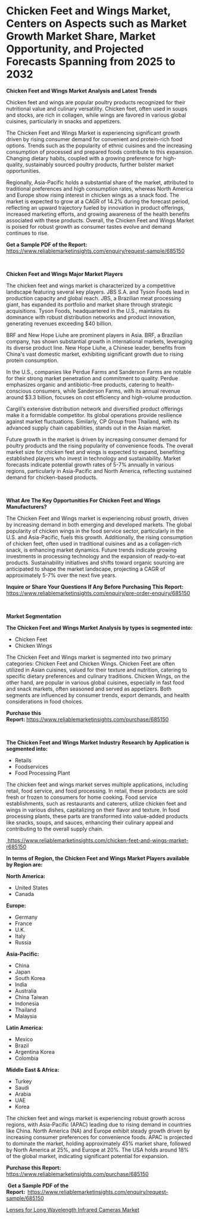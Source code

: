 <p><h1>Chicken Feet and Wings Market, Centers on Aspects such as Market Growth Market Share, Market Opportunity, and Projected Forecasts Spanning from 2025 to 2032</h1></p><p><strong>Chicken Feet and Wings Market Analysis and Latest Trends</strong></p>
<p><p>Chicken feet and wings are popular poultry products recognized for their nutritional value and culinary versatility. Chicken feet, often used in soups and stocks, are rich in collagen, while wings are favored in various global cuisines, particularly in snacks and appetizers. </p><p>The Chicken Feet and Wings Market is experiencing significant growth driven by rising consumer demand for convenient and protein-rich food options. Trends such as the popularity of ethnic cuisines and the increasing consumption of processed and prepared foods contribute to this expansion. Changing dietary habits, coupled with a growing preference for high-quality, sustainably sourced poultry products, further bolster market opportunities.</p><p>Regionally, Asia-Pacific holds a substantial share of the market, attributed to traditional preferences and high consumption rates, whereas North America and Europe show rising interest in chicken wings as a snack food. The market is expected to grow at a CAGR of 14.2% during the forecast period, reflecting an upward trajectory fueled by innovation in product offerings, increased marketing efforts, and growing awareness of the health benefits associated with these products. Overall, the Chicken Feet and Wings Market is poised for robust growth as consumer tastes evolve and demand continues to rise.</p></p>
<p><strong>Get a Sample PDF of the Report:&nbsp;</strong> <a href="https://www.reliablemarketinsights.com/enquiry/request-sample/685150?utm_campaign=2280&utm_medium=2&utm_source=Github&utm_content=ia&utm_term=27032025&utm_id=chicken-feet-and-wings">https://www.reliablemarketinsights.com/enquiry/request-sample/685150</a></p>
<p>&nbsp;</p>
<p><strong>Chicken Feet and Wings Major Market Players</strong></p>
<p><p>The chicken feet and wings market is characterized by a competitive landscape featuring several key players. JBS S.A. and Tyson Foods lead in production capacity and global reach. JBS, a Brazilian meat processing giant, has expanded its portfolio and market share through strategic acquisitions. Tyson Foods, headquartered in the U.S., maintains its dominance with robust distribution networks and product innovation, generating revenues exceeding $40 billion.</p><p>BRF and New Hope Liuhe are prominent players in Asia. BRF, a Brazilian company, has shown substantial growth in international markets, leveraging its diverse product line. New Hope Liuhe, a Chinese leader, benefits from China's vast domestic market, exhibiting significant growth due to rising protein consumption.</p><p>In the U.S., companies like Perdue Farms and Sanderson Farms are notable for their strong market penetration and commitment to quality. Perdue emphasizes organic and antibiotic-free products, catering to health-conscious consumers, while Sanderson Farms, with its annual revenue around $3.3 billion, focuses on cost efficiency and high-volume production.</p><p>Cargill’s extensive distribution network and diversified product offerings make it a formidable competitor. Its global operations provide resilience against market fluctuations. Similarly, CP Group from Thailand, with its advanced supply chain capabilities, stands out in the Asian market.</p><p>Future growth in the market is driven by increasing consumer demand for poultry products and the rising popularity of convenience foods. The overall market size for chicken feet and wings is expected to expand, benefiting established players who invest in technology and sustainability. Market forecasts indicate potential growth rates of 5-7% annually in various regions, particularly in Asia-Pacific and North America, reflecting sustained demand for chicken-based products.</p></p>
<p>&nbsp;</p>
<p><strong>What Are The Key Opportunities For Chicken Feet and Wings Manufacturers?</strong></p>
<p><p>The Chicken Feet and Wings market is experiencing robust growth, driven by increasing demand in both emerging and developed markets. The global popularity of chicken wings in the food service sector, particularly in the U.S. and Asia-Pacific, fuels this growth. Additionally, the rising consumption of chicken feet, often used in traditional cuisines and as a collagen-rich snack, is enhancing market dynamics. Future trends indicate growing investments in processing technology and the expansion of ready-to-eat products. Sustainability initiatives and shifts toward organic sourcing are anticipated to shape the market landscape, projecting a CAGR of approximately 5-7% over the next five years.</p></p>
<p><strong>Inquire or Share Your Questions If Any Before Purchasing This Report:</strong> <a href="https://www.reliablemarketinsights.com/enquiry/pre-order-enquiry/685150?utm_campaign=2280&utm_medium=2&utm_source=Github&utm_content=ia&utm_term=27032025&utm_id=chicken-feet-and-wings">https://www.reliablemarketinsights.com/enquiry/pre-order-enquiry/685150</a></p>
<p>&nbsp;</p>
<p><strong>Market Segmentation</strong></p>
<p><strong>The Chicken Feet and Wings Market Analysis by types is segmented into:</strong></p>
<p><ul><li>Chicken Feet</li><li>Chicken Wings</li></ul></p>
<p><p>The Chicken Feet and Wings market is segmented into two primary categories: Chicken Feet and Chicken Wings. Chicken Feet are often utilized in Asian cuisines, valued for their texture and nutrition, catering to specific dietary preferences and culinary traditions. Chicken Wings, on the other hand, are popular in various global cuisines, especially in fast food and snack markets, often seasoned and served as appetizers. Both segments are influenced by consumer trends, export demands, and health considerations in food choices.</p></p>
<p><strong>Purchase this Report:&nbsp;</strong><a href="https://www.reliablemarketinsights.com/purchase/685150?utm_campaign=2280&utm_medium=2&utm_source=Github&utm_content=ia&utm_term=27032025&utm_id=chicken-feet-and-wings">https://www.reliablemarketinsights.com/purchase/685150</a></p>
<p>&nbsp;</p>
<p><strong>The Chicken Feet and Wings Market Industry Research by Application is segmented into:</strong></p>
<p><ul><li>Retails</li><li>Foodservices</li><li>Food Processing Plant</li></ul></p>
<p><p>The chicken feet and wings market serves multiple applications, including retail, food service, and food processing. In retail, these products are sold fresh or frozen to consumers for home cooking. Food service establishments, such as restaurants and caterers, utilize chicken feet and wings in various dishes, capitalizing on their flavor and texture. In food processing plants, these parts are transformed into value-added products like snacks, soups, and sauces, enhancing their culinary appeal and contributing to the overall supply chain.</p></p>
<p><a href="https://www.reliablemarketinsights.com/chicken-feet-and-wings-market-r685150?utm_campaign=2280&utm_medium=2&utm_source=Github&utm_content=ia&utm_term=27032025&utm_id=chicken-feet-and-wings">&nbsp;https://www.reliablemarketinsights.com/chicken-feet-and-wings-market-r685150</a></p>
<p><strong>In terms of Region, the Chicken Feet and Wings Market Players available by Region are:</strong></p>
<p>
    <p> <strong> North America: </strong>
        <ul>
            <li>United States</li>
            <li>Canada</li>
        </ul>
        </p> 
    <p> <strong> Europe: </strong>
        <ul>
            <li>Germany</li>
            <li>France</li>
            <li>U.K.</li>
            <li>Italy</li>
            <li>Russia</li>
        </ul>
        </p> 
    <p> <strong> Asia-Pacific: </strong>
        <ul>
            <li>China</li>
            <li>Japan</li>
            <li>South Korea</li>
            <li>India</li>
            <li>Australia</li>
            <li>China Taiwan</li>
            <li>Indonesia</li>
            <li>Thailand</li>
            <li>Malaysia</li>
        </ul>
        </p> 
    <p> <strong> Latin America: </strong>
        <ul>
            <li>Mexico</li>
            <li>Brazil</li>
            <li>Argentina Korea</li>
            <li>Colombia</li>
        </ul>
        </p> 
    <p> <strong> Middle East & Africa: </strong>
        <ul>
            <li>Turkey</li>
            <li>Saudi</li>
            <li>Arabia</li>
            <li>UAE</li>
            <li>Korea</li>
        </ul>
    </p>
    </p>
<p><p>The chicken feet and wings market is experiencing robust growth across regions, with Asia-Pacific (APAC) leading due to rising demand in countries like China. North America (NA) and Europe exhibit steady growth driven by increasing consumer preferences for convenience foods. APAC is projected to dominate the market, holding approximately 45% market share, followed by North America at 25%, and Europe at 20%. The USA holds around 18% of the global market, indicating significant potential for expansion.</p></p>
<p><strong>Purchase this Report: </strong><a href="https://www.reliablemarketinsights.com/purchase/685150?utm_campaign=2280&utm_medium=2&utm_source=Github&utm_content=ia&utm_term=27032025&utm_id=chicken-feet-and-wings">https://www.reliablemarketinsights.com/purchase/685150</a></p>
<p>&nbsp;<strong>Get a Sample PDF of the Report:&nbsp;&nbsp;</strong><a href="https://www.reliablemarketinsights.com/enquiry/request-sample/685150?utm_campaign=2280&utm_medium=2&utm_source=Github&utm_content=ia&utm_term=27032025&utm_id=chicken-feet-and-wings">https://www.reliablemarketinsights.com/enquiry/request-sample/685150</a></p>
<p><strong></strong></p>
<p><p><a href="https://github.com/NargisHussain75/Market-Research-Report-List-2/blob/main/lenses-for-long-wavelength-infrared-cameras-market.md?utm_campaign=2280&utm_medium=2&utm_source=Github&utm_content=ia&utm_term=27032025&utm_id=chicken-feet-and-wings">Lenses for Long Wavelength Infrared Cameras Market</a></p></p>